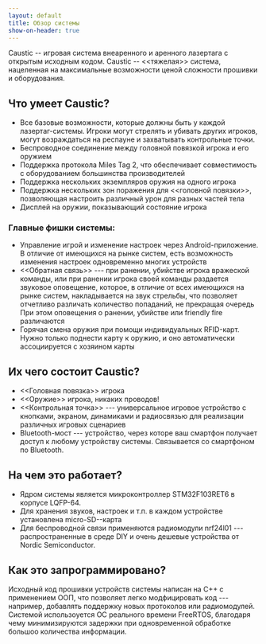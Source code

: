 ```yaml
---
layout: default
title: Обзор системы
show-on-header: true
---
```


Caustic -- игровая система внеаренного и аренного лазертага
с открытым исходным кодом. Caustic -- <<тяжелая>> система, нацеленная на
максимальные возможности ценой сложности прошивки и оборудования.

## Что умеет Caustic?
 - Все базовые возможности, которые должны быть у каждой лазертаг-системы.
 Игроки могут стрелять и убивать других игроков, могут возраждаться на респауне и 
 захватывать контрольные точки.
 - Беспроводное соединение между головной повязкой игрока и его оружием
 - Поддержка протокола Miles Tag 2, что обеспечивает совместимость с оборудованием
 большинства производителей
 - Поддержка нескольких экземпляров оружия на одного игрока
 - Поддержка нескольких зон поражения для <<головной повязки>>, позволяющая
 настроить различный урон для разных частей тела
 - Дисплей на оружии, показывающий состояние игрока

### Главные фишки системы:
 - Управление игрой и изменение настроек через Android-приложение. В отличие
 от имеющихся на рынке систем, есть возможность изменения настроек одновременно
 многих устройств
 - <<Обратная связь>> --- при ранении, убийстве игрока вражеской команды,
 или при ранении игрока своей команды раздается звуковое оповещение, которое,
 в отличие от всех имеющихся на рынке систем, накладывается на звук стрельбы,
 что позволяет отчетливо различать количество попаданий, не прекращая очередь
 При этом оповещения о ранении, убийстве или friendly fire различаются
 - Горячая смена оружия при помощи индивидуальных RFID-карт. Нужно только
 поднести карту к оружию, и оно автоматически ассоциируется с хозяином карты


## Их чего состоит Caustic?
- <<Головная повязка>> игрока
- <<Оружие>> игрока, никаких проводов!
- <<Контрольная точка>> --- универсальное игровое устройство с кнопками,
экраном, динамиками и радиосвязью для реализации различных игровых сценариев
- Bluetooth-мост --- устройство, через которе ваш смартфон получает доступ
к любому устройству системы. Связывается со смартфоном по Bluetooth.


## На чем это работает?
- Ядром системы является микроконтроллер STM32F103RET6 в корпусе LQFP-64. 
- Для хранения звуков, настроек и т.п. в каждом устройстве установлена
micro-SD--карта
- Для беспроводной связи применяются радиомодули nrf24l01 --- распространенные
в среде DIY и очень дешевые устройства от Nordic Semiconductor.

## Как это запрограммировано?
Исходный код прошивки устройств системы написан на C++ с применением ООП, 
что позволяет легко модфицировать код --- например, добавлять поддержку 
новых протоколов или радиомодулей. Системой использоуется ОС реального 
времени FreeRTOS, благодаря чему минимизируются задержки при одновременной
обработке большоо количества информации.



